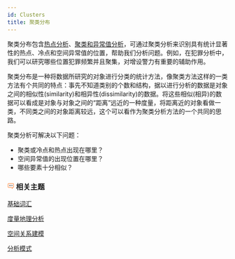 ```yaml
---
id: Clusters
title: 聚类分布
---
```

聚类分布包含[热点分析](HotSpotAnalyst)、[聚类和异常值分析](ClusterOutlierAnalyst)，可通过聚类分析来识别具有统计显著性的热点、冷点和空间异常值的位置，帮助我们分析问题。例如，在犯罪分析中，我们可以研究哪些位置犯罪频繁并且聚集，对增设警力有重要的辅助作用。

聚类分布是一种将数据所研究的对象进行分类的统计方法，像聚类方法这样的一类方法有个共同的特点：事先不知道类别的个数和结构，据以进行分析的数据是对象之间的相似性(similarity)和相异性(dissimilarity)的数据。将这些相似(相异)的数据可以看成是对象与对象之间的“距离”远近的一种度量，将距离近的对象看做一类，不同类之间的对象距离较远，这个可以看作为聚类分析方法的一个共同的思路。

聚类分析可解决以下问题：

  * 聚类或冷点和热点出现在哪里？
  * 空间异常值的出现位置在哪里？
  * 哪些要素十分相似？

### ![](img/seealso.png) 相关主题

 [基础词汇](BasicVocabulary)

 [度量地理分析](MeasureGeographicDistributions)

 [空间关系建模](SpatialRelationshipModeling)

 [分析模式](AnalyzingPatterns)
